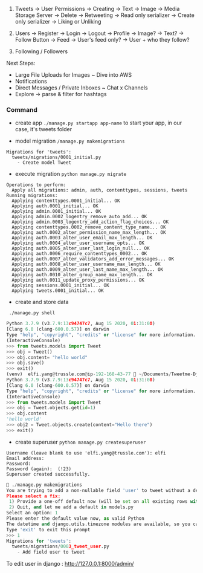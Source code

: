 1. Tweets
    -> User Permissions
        -> Creating
            -> Text
            -> Image -> Media Storage Server
        -> Delete
        -> Retweeting
            -> Read only serializer
            -> Create only serializer
        -> Liking or Unliking

2. Users
    -> Register
    -> Login
    -> Logout
    -> Profile
        -> Image?
        -> Text?
        -> Follow Button
    -> Feed
        -> User's feed only?
        -> User + who they follow?

3. Following / Followers


Next Steps:
- Large File Uploads for Images ~ Dive into AWS
- Notifications
- Direct Messages / Private Inboxes ~ Chat x Channels
- Explore -> parse & filter for hashtags



### Command

- create app
`./manage.py startapp app-name` to start your app, in our case, it's tweets folder 

- model migration
`/manage.py makemigrations `
```shell
Migrations for 'tweets':
  tweets/migrations/0001_initial.py
    - Create model Tweet
```
- execute migration
`python manage.py migrate`

```
Operations to perform:
  Apply all migrations: admin, auth, contenttypes, sessions, tweets
Running migrations:
  Applying contenttypes.0001_initial... OK
  Applying auth.0001_initial... OK
  Applying admin.0001_initial... OK
  Applying admin.0002_logentry_remove_auto_add... OK
  Applying admin.0003_logentry_add_action_flag_choices... OK
  Applying contenttypes.0002_remove_content_type_name... OK
  Applying auth.0002_alter_permission_name_max_length... OK
  Applying auth.0003_alter_user_email_max_length... OK
  Applying auth.0004_alter_user_username_opts... OK
  Applying auth.0005_alter_user_last_login_null... OK
  Applying auth.0006_require_contenttypes_0002... OK
  Applying auth.0007_alter_validators_add_error_messages... OK
  Applying auth.0008_alter_user_username_max_length... OK
  Applying auth.0009_alter_user_last_name_max_length... OK
  Applying auth.0010_alter_group_name_max_length... OK
  Applying auth.0011_update_proxy_permissions... OK
  Applying sessions.0001_initial... OK
  Applying tweets.0001_initial... OK
```


- create and store data 

` ./manage.py shell`  

```python
Python 3.7.9 (v3.7.9:13c94747c7, Aug 15 2020, 01:31:08) 
[Clang 6.0 (clang-600.0.57)] on darwin
Type "help", "copyright", "credits" or "license" for more information.
(InteractiveConsole)
>>> from tweets.models import Tweet
>>> obj = Tweet()
>>> obj.content= "hello world"
>>> obj.save()
>>> exit()
(venv)  elfi.yang@trussle.com@ip-192-168-43-77  ~/Documents/Tweetme-Django-React/tweetme   master ●  ./manage.py shell
Python 3.7.9 (v3.7.9:13c94747c7, Aug 15 2020, 01:31:08) 
[Clang 6.0 (clang-600.0.57)] on darwin
Type "help", "copyright", "credits" or "license" for more information.
(InteractiveConsole)
>>> from tweets.models import Tweet
>>> obj = Tweet.objects.get(id=1)
>>> obj.content
'hello world'
>>> obj2 = Tweet.objects.create(content="Hello there")
>>> exit()
```

- create superuser
`python manage.py createsuperuser`
```   
Username (leave blank to use 'elfi.yang@trussle.com'): elfi
Email address: 
Password: 
Password (again):  (!23)
Superuser created successfully.
```
```python
 ./manage.py makemigrations
You are trying to add a non-nullable field 'user' to tweet without a default; we can't do that (the database needs something to populate existing rows).
Please select a fix:
 1) Provide a one-off default now (will be set on all existing rows with a null value for this column)
 2) Quit, and let me add a default in models.py
Select an option: 1
Please enter the default value now, as valid Python
The datetime and django.utils.timezone modules are available, so you can do e.g. timezone.now
Type 'exit' to exit this prompt
>>> 1
Migrations for 'tweets':
  tweets/migrations/0003_tweet_user.py
    - Add field user to tweet
```

To edit user in django : http://127.0.0.1:8000/admin/

